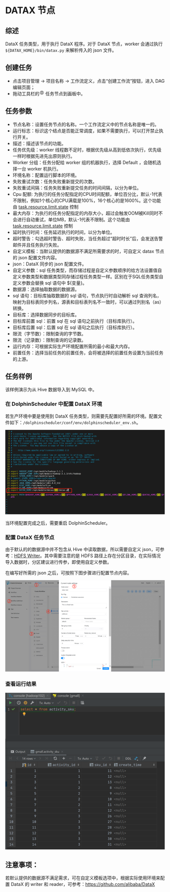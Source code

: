 # DATAX 节点

## 综述

DataX 任务类型，用于执行 DataX 程序。对于 DataX 节点，worker 会通过执行 `${DATAX_HOME}/bin/datax.py` 来解析传入的 json 文件。

## 创建任务

- 点击项目管理 -> 项目名称 -> 工作流定义，点击“创建工作流”按钮，进入 DAG 编辑页面；
- 拖动工具栏的<img src="../../../../img/tasks/icons/datax.png" width="15"/> 任务节点到画板中。

## 任务参数

- 节点名称：设置任务节点的名称。一个工作流定义中的节点名称是唯一的。
- 运行标志：标识这个结点是否能正常调度，如果不需要执行，可以打开禁止执行开关。
- 描述：描述该节点的功能。
- 任务优先级：worker 线程数不足时，根据优先级从高到低依次执行，优先级一样时根据先进先出原则执行。
- Worker 分组：任务分配给 worker 组的机器执行，选择 Default ，会随机选择一台 worker 机执行。
- 环境名称：配置运行脚本的环境。
- 失败重试次数：任务失败重新提交的次数。
- 失败重试间隔：任务失败重新提交任务的时间间隔，以分为单位。
- Cpu 配额: 为执行的任务分配指定的CPU时间配额，单位百分比，默认-1代表不限制，例如1个核心的CPU满载是100%，16个核心的是1600%。这个功能由 [task.resource.limit.state](../../architecture/configuration.md) 控制
- 最大内存：为执行的任务分配指定的内存大小，超过会触发OOM被Kill同时不会进行自动重试，单位MB，默认-1代表不限制。这个功能由 [task.resource.limit.state](../../architecture/configuration.md) 控制
- 延时执行时间：任务延迟执行的时间，以分为单位。
- 超时警告：勾选超时警告、超时失败，当任务超过“超时时长”后，会发送告警邮件并且任务执行失败。
- 自定义模板：当默认提供的数据源不满足所需要求的时，可自定义 datax 节点的 json 配置文件内容。
- json：DataX 同步的 json 配置文件。
- 自定义参数：sql 任务类型，而存储过程是自定义参数顺序的给方法设置值自定义参数类型和数据类型同存储过程任务类型一样。区别在于SQL任务类型自定义参数会替换 sql 语句中 ${变量}。
- 数据源：选择抽取数据的数据源。
- sql 语句：目标库抽取数据的 sql 语句，节点执行时自动解析 sql 查询列名，映射为目标表同步列名，源表和目标表列名不一致时，可以通过列别名（as）转换。
- 目标库：选择数据同步的目标库。
- 目标库前置 sql：前置 sql 在 sql 语句之前执行（目标库执行）。
- 目标库后置 sql：后置 sql 在 sql 语句之后执行（目标库执行）。
- 限流（字节数）：限制查询的字节数。
- 限流（记录数）：限制查询的记录数。
- 运行内存：可根据实际生产环境配置所需的最小和最大内存。
- 前置任务：选择当前任务的前置任务，会将被选择的前置任务设置为当前任务的上游。

## 任务样例

该样例演示为从 Hive 数据导入到 MySQL 中。

### 在 DolphinScheduler 中配置 DataX 环境

若生产环境中要是使用到 DataX 任务类型，则需要先配置好所需的环境。配置文件如下：`/dolphinscheduler/conf/env/dolphinscheduler_env.sh`。

![datax_task01](../../../../img/tasks/demo/datax_task01.png)

当环境配置完成之后，需要重启 DolphinScheduler。

### 配置 DataX 任务节点

由于默认的的数据源中并不包含从 Hive 中读取数据，所以需要自定义 json，可参考：[HDFS Writer](https://github.com/alibaba/DataX/blob/master/hdfswriter/doc/hdfswriter.md)。其中需要注意的是 HDFS 路径上存在分区目录，在实际情况导入数据时，分区建议进行传参，即使用自定义参数。

在编写好所需的 json 之后，可按照下图步骤进行配置节点内容。

![datax_task02](../../../../img/tasks/demo/datax_task02.png)

### 查看运行结果

![datax_task03](../../../../img/tasks/demo/datax_task03.png)

## 注意事项：

若默认提供的数据源不满足需求，可在自定义模板选项中，根据实际使用环境来配置 DataX 的 writer 和 reader，可参考：https://github.com/alibaba/DataX